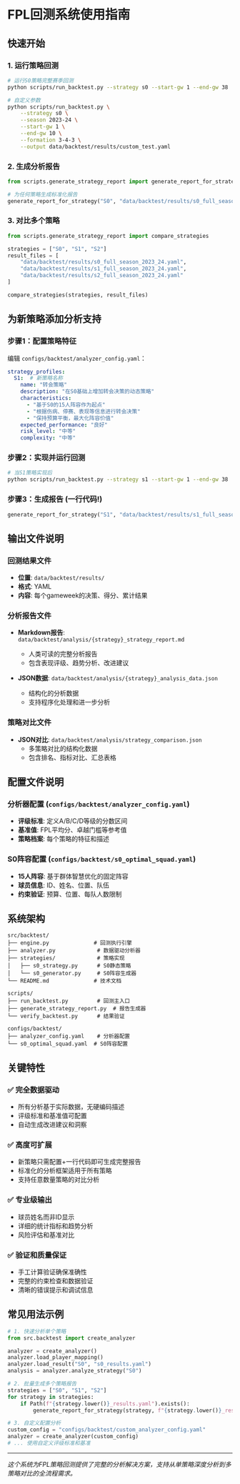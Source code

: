 # FPL回测系统使用指南

## 快速开始

### 1. 运行策略回测
```bash
# 运行S0策略完整赛季回测
python scripts/run_backtest.py --strategy s0 --start-gw 1 --end-gw 38

# 自定义参数
python scripts/run_backtest.py \
    --strategy s0 \
    --season 2023-24 \
    --start-gw 1 \
    --end-gw 10 \
    --formation 3-4-3 \
    --output data/backtest/results/custom_test.yaml
```

### 2. 生成分析报告
```python
from scripts.generate_strategy_report import generate_report_for_strategy

# 为任何策略生成标准化报告
generate_report_for_strategy("S0", "data/backtest/results/s0_full_season_2023_24.yaml")
```

### 3. 对比多个策略
```python
from scripts.generate_strategy_report import compare_strategies

strategies = ["S0", "S1", "S2"]
result_files = [
    "data/backtest/results/s0_full_season_2023_24.yaml",
    "data/backtest/results/s1_full_season_2023_24.yaml",
    "data/backtest/results/s2_full_season_2023_24.yaml"
]

compare_strategies(strategies, result_files)
```

## 为新策略添加分析支持

### 步骤1：配置策略特征
编辑 `configs/backtest/analyzer_config.yaml`：

```yaml
strategy_profiles:
  S1:  # 新策略名称
    name: "转会策略"
    description: "在S0基础上增加转会决策的动态策略"
    characteristics:
      - "基于S0的15人阵容作为起点"
      - "根据伤病、停赛、表现等信息进行转会决策"
      - "保持预算平衡，最大化阵容价值"
    expected_performance: "良好"
    risk_level: "中等"
    complexity: "中等"
```

### 步骤2：实现并运行回测
```bash
# 当S1策略实现后
python scripts/run_backtest.py --strategy s1 --start-gw 1 --end-gw 38
```

### 步骤3：生成报告 (一行代码!)
```python
generate_report_for_strategy("S1", "data/backtest/results/s1_full_season_2023_24.yaml")
```

## 输出文件说明

### 回测结果文件
- **位置**: `data/backtest/results/`
- **格式**: YAML
- **内容**: 每个gameweek的决策、得分、累计结果

### 分析报告文件
- **Markdown报告**: `data/backtest/analysis/{strategy}_strategy_report.md`
  - 人类可读的完整分析报告
  - 包含表现评级、趋势分析、改进建议

- **JSON数据**: `data/backtest/analysis/{strategy}_analysis_data.json`
  - 结构化的分析数据
  - 支持程序化处理和进一步分析

### 策略对比文件
- **JSON对比**: `data/backtest/analysis/strategy_comparison.json`
  - 多策略对比的结构化数据
  - 包含排名、指标对比、汇总表格

## 配置文件说明

### 分析器配置 (`configs/backtest/analyzer_config.yaml`)
- **评级标准**: 定义A/B/C/D等级的分数区间
- **基准值**: FPL平均分、卓越门槛等参考值
- **策略档案**: 每个策略的特征和描述

### S0阵容配置 (`configs/backtest/s0_optimal_squad.yaml`)
- **15人阵容**: 基于群体智慧优化的固定阵容
- **球员信息**: ID、姓名、位置、队伍
- **约束验证**: 预算、位置、每队人数限制

## 系统架构

```
src/backtest/
├── engine.py              # 回测执行引擎
├── analyzer.py             # 数据驱动分析器
├── strategies/             # 策略实现
│   ├── s0_strategy.py      # S0静态策略
│   └── s0_generator.py     # S0阵容生成器
└── README.md              # 技术文档

scripts/
├── run_backtest.py         # 回测主入口
├── generate_strategy_report.py  # 报告生成器
└── verify_backtest.py      # 结果验证

configs/backtest/
├── analyzer_config.yaml    # 分析器配置
└── s0_optimal_squad.yaml  # S0阵容配置
```

## 关键特性

### ✅ 完全数据驱动
- 所有分析基于实际数据，无硬编码描述
- 评级标准和基准值可配置
- 自动生成改进建议和洞察

### ✅ 高度可扩展
- 新策略只需配置+一行代码即可生成完整报告
- 标准化的分析框架适用于所有策略
- 支持任意数量策略的对比分析

### ✅ 专业级输出
- 球员姓名而非ID显示
- 详细的统计指标和趋势分析
- 风险评估和基准对比

### ✅ 验证和质量保证
- 手工计算验证确保准确性
- 完整的约束检查和数据验证
- 清晰的错误提示和调试信息

## 常见用法示例

```python
# 1. 快速分析单个策略
from src.backtest import create_analyzer

analyzer = create_analyzer()
analyzer.load_player_mapping()
analyzer.load_result("S0", "s0_results.yaml")
analysis = analyzer.analyze_strategy("S0")

# 2. 批量生成多个策略报告
strategies = ["S0", "S1", "S2"]
for strategy in strategies:
    if Path(f"{strategy.lower()}_results.yaml").exists():
        generate_report_for_strategy(strategy, f"{strategy.lower()}_results.yaml")

# 3. 自定义配置分析
custom_config = "configs/backtest/custom_analyzer_config.yaml"
analyzer = create_analyzer(custom_config)
# ... 使用自定义评级标准和基准
```

---
*这个系统为FPL策略回测提供了完整的分析解决方案，支持从单策略深度分析到多策略对比的全流程需求。*
